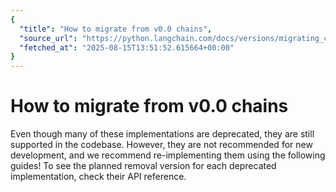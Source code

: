 ```yaml
---
{
  "title": "How to migrate from v0.0 chains",
  "source_url": "https://python.langchain.com/docs/versions/migrating_chains/",
  "fetched_at": "2025-08-15T13:51:52.615664+00:00"
}
---
```


# How to migrate from v0.0 chains

Even though many of these implementations are deprecated, they are
still supported
in the codebase.
However, they are not recommended for new development, and we recommend re-implementing them using the following guides!
To see the planned removal version for each deprecated implementation, check their API reference.
